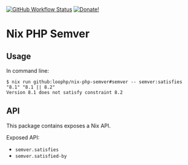 [![GitHub Workflow Status][github workflow status]][github actions link]
[![Donate!][donate github]][github sponsors link]

# Nix PHP Semver

## Usage

In command line:

```shell
$ nix run github:loophp/nix-php-semver#semver -- semver:satisfies "8.1" "8.1 || 8.2"
Version 8.1 does not satisfy constraint 8.2
```

## API

This package contains exposes a Nix API.

Exposed API:

- `semver.satisfies`
- `semver.satisfied-by`

[github actions link]: https://github.com/loophp/nix-php-semver/actions
[github sponsors link]: https://github.com/sponsors/drupol
[github workflow status]:
  https://img.shields.io/github/actions/workflow/status/loophp/nix-php-semver/tests.yml?branch=main&style=flat-square
[donate github]:
  https://img.shields.io/badge/Sponsor-Github-brightgreen.svg?style=flat-square
